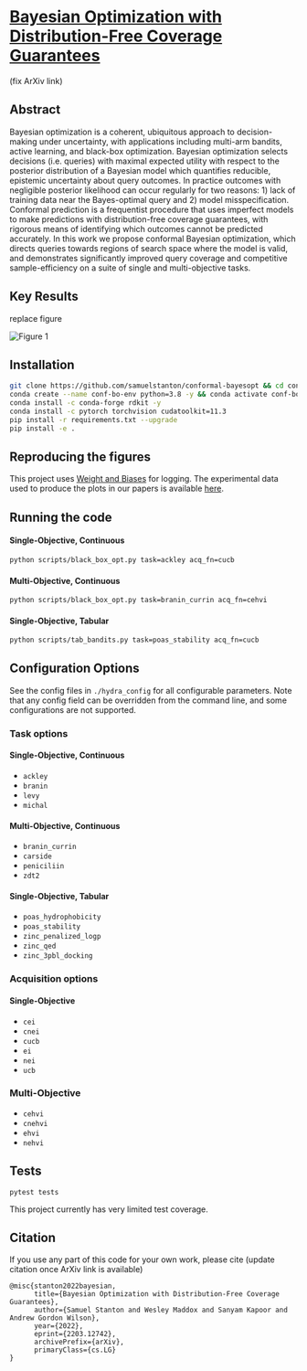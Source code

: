 # [Bayesian Optimization with Distribution-Free Coverage Guarantees](https://arxiv.org/abs/2203.12742)
(fix ArXiv link)

## Abstract

Bayesian optimization is a coherent, ubiquitous approach to decision-making under uncertainty, with applications including multi-arm bandits, active learning, and black-box optimization.
Bayesian optimization selects decisions (i.e. queries) with maximal expected utility with respect to the posterior distribution of a Bayesian model which quantifies reducible, epistemic uncertainty about query outcomes.
In practice outcomes with negligible posterior likelihood can occur regularly for two reasons: 1) lack of training data near the Bayes-optimal query and 2) model misspecification.
Conformal prediction is a frequentist procedure that uses imperfect models to make predictions with distribution-free coverage guarantees, with rigorous means of identifying which outcomes cannot be predicted accurately.
In this work we propose conformal Bayesian optimization, which directs queries towards regions of search space where the model is valid, and demonstrates significantly improved query coverage and competitive sample-efficiency on a suite of single and multi-objective tasks.

## Key Results

replace figure

![Figure 1](https://github.com/samuelstanton/lambo/blob/main/lambo/assets/figures/lambo_pareto_front.png?raw=true)


## Installation

```bash
git clone https://github.com/samuelstanton/conformal-bayesopt && cd conformal-bayesopt
conda create --name conf-bo-env python=3.8 -y && conda activate conf-bo-env
conda install -c conda-forge rdkit -y
conda install -c pytorch torchvision cudatoolkit=11.3
pip install -r requirements.txt --upgrade
pip install -e .
```

## Reproducing the figures

This project uses [Weight and Biases](https://docs.wandb.ai/) for logging.
The experimental data used to produce the plots in our papers is available [here](https://wandb.ai/samuelstanton/conformal-bayesopt).


## Running the code

#### Single-Objective, Continuous
```bash
python scripts/black_box_opt.py task=ackley acq_fn=cucb
```

#### Multi-Objective, Continuous
```bash
python scripts/black_box_opt.py task=branin_currin acq_fn=cehvi
```

#### Single-Objective, Tabular
```bash 
python scripts/tab_bandits.py task=poas_stability acq_fn=cucb
```

## Configuration Options

See the config files in `./hydra_config` for all configurable parameters.
Note that any config field can be overridden from the command line, and some configurations are not supported. 

### Task options

#### Single-Objective, Continuous
- `ackley`
- `branin`
- `levy`
- `michal`

#### Multi-Objective, Continuous
- `branin_currin`
- `carside`
- `peniciliin`
- `zdt2`

#### Single-Objective, Tabular
- `poas_hydrophobicity`
- `poas_stability`
- `zinc_penalized_logp`
- `zinc_qed`
- `zinc_3pbl_docking`

### Acquisition options

#### Single-Objective
- `cei`
- `cnei`
- `cucb`
- `ei`
- `nei`
- `ucb`

### Multi-Objective
- `cehvi`
- `cnehvi`
- `ehvi`
- `nehvi`


## Tests

`pytest tests`

This project currently has very limited test coverage.

## Citation

If you use any part of this code for your own work, please cite
(update citation once ArXiv link is available)

```
@misc{stanton2022bayesian,
      title={Bayesian Optimization with Distribution-Free Coverage Guarantees}, 
      author={Samuel Stanton and Wesley Maddox and Sanyam Kapoor and Andrew Gordon Wilson},
      year={2022},
      eprint={2203.12742},
      archivePrefix={arXiv},
      primaryClass={cs.LG}
}
```


